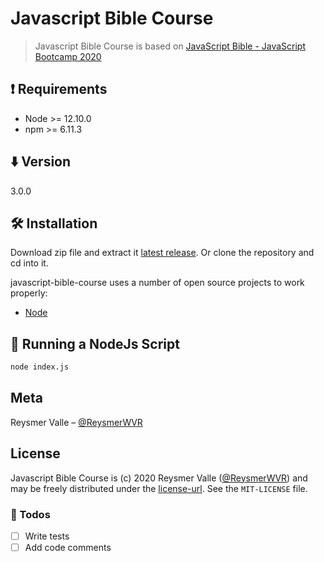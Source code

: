 # Javascript Bible Course

> Javascript Bible Course is based on [JavaScript Bible - JavaScript Bootcamp 2020](https://www.udemy.com/course/javascript-bible/)

## ❗️ Requirements

- Node >= 12.10.0
- npm >= 6.11.3

## ⬇️ Version

3.0.0

## 🛠 Installation

Download zip file and extract it [latest release](https://github.com/reysmerwvr/javascript-bible-course). Or clone the repository and cd into it.

javascript-bible-course uses a number of open source projects to work properly:

- [Node]

## 🚀 Running a NodeJs Script

```sh
node index.js
```

## Meta

Reysmer Valle – [@ReysmerWVR]

## License

Javascript Bible Course is (c) 2020 Reysmer Valle ([@ReysmerWVR]) and may be freely distributed under the [license-url](https://github.com/reysmerwvr/javascript-bible-course/tree/master/LICENSE). See the `MIT-LICENSE` file.

### 📝 Todos

- [ ] Write tests
- [ ] Add code comments

[//]: # (These are reference links used in the body of this note and get stripped out when the markdown processor does 
its job. There is no need to format nicely because it shouldn't be seen. Thanks SO - http://stackoverflow.com/questions/4823468/store-comments-in-markdown-syntax)

   [Node]: <https://nodejs.org/en/>
   [@ReysmerWVR]: <http://twitter.com/ReysmerWVR>
